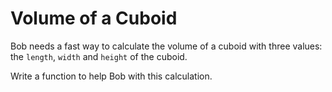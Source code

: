 # Volume of a Cuboid

Bob needs a fast way to calculate the volume of a cuboid with three values: the
`length`, `width` and `height` of the cuboid.

Write a function to help Bob with this calculation.

